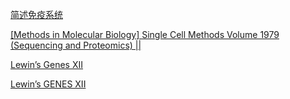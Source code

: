 [简述免疫系统](http://c.open.163.com/mob/video.htm?plid=MBSIBGTO8&mid=MBSKTKAU4#share-mob)

[[Methods in Molecular Biology] Single Cell Methods Volume 1979 (Sequencing and Proteomics) ||](https://booksc.xyz/book/75228817/ce8865)

[Lewin’s Genes XII](https://b-ok.cc/book/3400046/ef152c)

[Lewin’s GENES XII](https://b-ok.cc/book/3411484/4e31f6)
